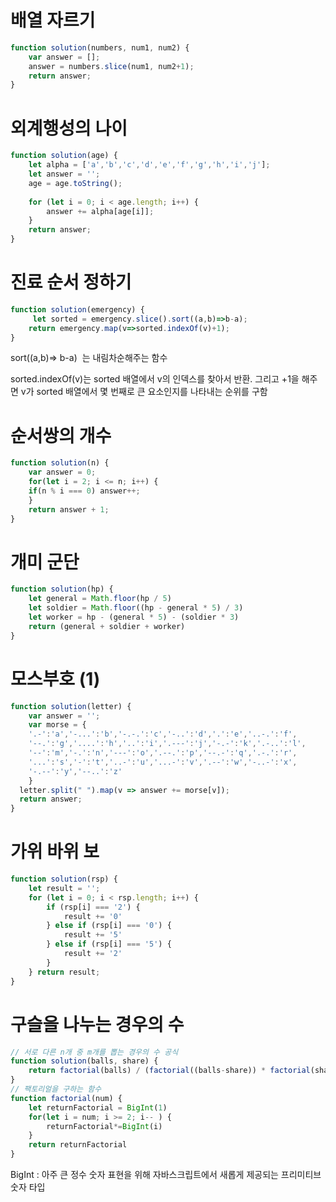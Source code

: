 # 배열 자르기
```js
function solution(numbers, num1, num2) {
    var answer = [];
    answer = numbers.slice(num1, num2+1);
    return answer;
}
```
# 외계행성의 나이
```js
function solution(age) {
    let alpha = ['a','b','c','d','e','f','g','h','i','j'];
    let answer = '';
    age = age.toString();
    
    for (let i = 0; i < age.length; i++) {
        answer += alpha[age[i]];
    }
    return answer;
}
```
# 진료 순서 정하기
```js
function solution(emergency) {
     let sorted = emergency.slice().sort((a,b)=>b-a);
    return emergency.map(v=>sorted.indexOf(v)+1);
}
```

sort((a,b)=> b-a)  는 내림차순해주는 함수

sorted.indexOf(v)는 sorted 배열에서 v의 인덱스를 찾아서 반환. 그리고 +1을 해주면 v가 sorted 배열에서 몇 번째로 큰 요소인지를 나타내는 순위를 구함

# 순서쌍의 개수
```js
function solution(n) {
    var answer = 0;
    for(let i = 2; i <= n; i++) {
    if(n % i === 0) answer++;
    }
    return answer + 1;
}
```
# 개미 군단
```js
function solution(hp) {
    let general = Math.floor(hp / 5) 
    let soldier = Math.floor((hp - general * 5) / 3) 
    let worker = hp - (general * 5) - (soldier * 3)
    return (general + soldier + worker)
}
```
# 모스부호 (1)
```js
function solution(letter) {
    var answer = '';
    var morse = { 
    '.-':'a','-...':'b','-.-.':'c','-..':'d','.':'e','..-.':'f',
    '--.':'g','....':'h','..':'i','.---':'j','-.-':'k','.-..':'l',
    '--':'m','-.':'n','---':'o','.--.':'p','--.-':'q','.-.':'r',
    '...':'s','-':'t','..-':'u','...-':'v','.--':'w','-..-':'x',
    '-.--':'y','--..':'z'
    }
  letter.split(" ").map(v => answer += morse[v]);
  return answer;
}
```
# 가위 바위 보
```js
function solution(rsp) {
    let result = '';
    for (let i = 0; i < rsp.length; i++) {
        if (rsp[i] === '2') {
            result += '0' 
        } else if (rsp[i] === '0') {
            result += '5'
        } else if (rsp[i] === '5') {
            result += '2'
        }
    } return result;
}
```

# 구슬을 나누는 경우의 수
```js
// 서로 다른 n개 중 m개를 뽑는 경우의 수 공식
function solution(balls, share) {
    return factorial(balls) / (factorial((balls-share)) * factorial(share))
}
// 팩토리얼을 구하는 함수
function factorial(num) {
    let returnFactorial = BigInt(1)
    for(let i = num; i >= 2; i-- ) {
        returnFactorial*=BigInt(i)
    }
    return returnFactorial
}
```
BigInt : 아주 큰 정수 숫자 표현을 위해 자바스크립트에서 새롭게 제공되는 프리미티브 숫자 타입
